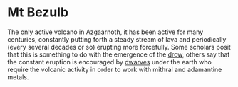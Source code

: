 # Mt Bezulb

The only active volcano in Azgaarnoth, it has been active for many centuries, constantly putting forth a steady stream of lava and periodically (every several decades or so) erupting more forcefully. Some scholars posit that this is something to do with the emergence of the [drow](/Races/Firstborn.md), others say that the constant eruption is encouraged by [dwarves](/Races/Firstborn.md) under the earth who require the volcanic activity in order to work with mithral and adamantine metals.